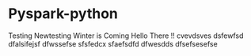 # Pyspark-python
Testing
Newtesting
Winter is Coming
Hello There !!
cvevdsves
dsfewfsd
dfalsifejsf
dfwssefse
sfsfedcx
sfaefsdfd
dfwesdds
dfsefsesefse
